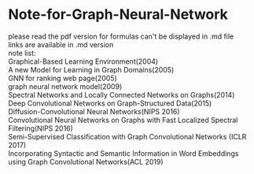 # Note-for-Graph-Neural-Network
please read the pdf version for formulas can't be displayed in .md file  
links are available in .md version   
note list:   
Graphical-Based Learning Environment(2004)   
A new Model for Learning in Graph Domains(2005)   
GNN for ranking web page(2005)  
graph neural network model(2009)  
Spectral Networks and Locally Connected Networks on Graphs(2014)  
Deep Convolutional Networks on Graph-Structured Data(2015)  
Diffusion-Convolutional Neural Networks(NIPS 2016)  
Convolutional Neural Networks on Graphs with Fast Localized Spectral Filtering(NIPS 2016)  
Semi-Supervised Classification with Graph Convolutional Networks (ICLR 2017)  
Incorporating Syntactic and Semantic Information in Word Embeddings using Graph Convolutional Networks(ACL 2019)  
